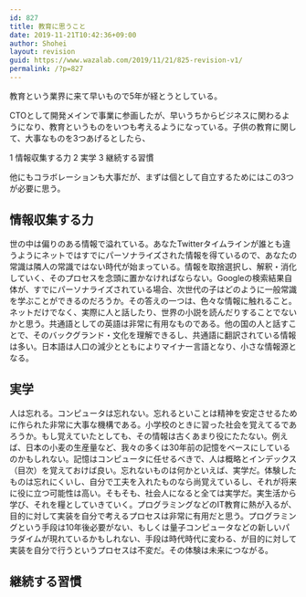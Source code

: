 ```yaml
---
id: 827
title: 教育に思うこと
date: 2019-11-21T10:42:36+09:00
author: Shohei
layout: revision
guid: https://www.wazalab.com/2019/11/21/825-revision-v1/
permalink: /?p=827
---
```

教育という業界に来て早いもので5年が経とうとしている。

CTOとして開発メインで事業に参画したが、早いうちからビジネスに関わるようになり、教育というものをいつも考えるようになっている。子供の教育に関して、大事なものを3つあげるとしたら、

1 情報収集する力
2 実学
3 継続する習慣

他にもコラボレーションも大事だが、まずは個として自立するためにはこの3つが必要に思う。

## 情報収集する力

世の中は偏りのある情報で溢れている。あなたTwitterタイムラインが誰とも違うようにネットではすでにパーソナライズされた情報を得ているので、あなたの常識は隣人の常識ではない時代が始まっている。情報を取捨選択し、解釈・消化していく、そのプロセスを念頭に置かなければならない。Googleの検索結果自体が、すでにパーソナライズされている場合、次世代の子はどのように一般常識を学ぶことができるのだろうか。その答えの一つは、色々な情報に触れること。ネットだけでなく、実際に人と話したり、世界の小説を読んだりすることでないかと思う。共通語としての英語は非常に有用なものである。他の国の人と話すことで、そのバックグランド・文化を理解できるし、共通語に翻訳されている情報は多い。日本語は人口の減少とともによりマイナー言語となり、小さな情報源となる。

## 実学

人は忘れる。コンピュータは忘れない。忘れるといことは精神を安定させるために作られた非常に大事な機構である。小学校のときに習った社会を覚えてるであろうか。もし覚えていたとしても、その情報は古くあまり役にたたない。例えば、日本の小麦の生産量など、我々の多くは30年前の記憶をベースにしているのかもしれない。記憶はコンピュータに任せるべきで、人は概略とインデックス（目次）を覚えておけば良い。忘れないものは何かといえば、実学だ。体験したものは忘れにくいし、自分で工夫を入れたものなら尚覚えているし、それが将来に役に立つ可能性は高い。そもそも、社会人になると全ては実学だ。実生活から学び、それを糧としていきていく。プログラミングなどのIT教育に熱が入るが、目的に対して実装を自分で考えるプロセスは非常に有用だと思う。プログラミングという手段は10年後必要がない、もしくは量子コンピュータなどの新しいパラダイムが現れているかもしれない、手段は時代時代に変わる、が目的に対して実装を自分で行うというプロセスは不変だ。その体験は未来につながる。

## 継続する習慣


